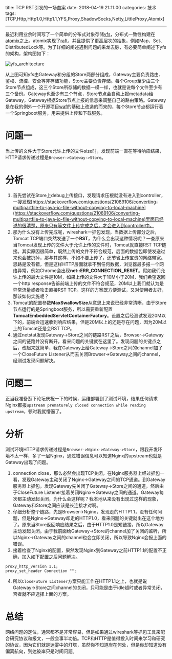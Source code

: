 title: TCP RST引发的一场血案
date: 2018-04-19 21:11:00
categories: 技术
tags: [TCP,Http,Http1.0,Http1.1,YFS,Proxy,ShadowSocks,Netty,LittleProxy,Atomix]

-----

最近利用业余时间写了一个简单的分布式对象存储[yfs](https://github.com/chengdedeng/yfs)，分布式一致性构建在[atomix](https://github.com/atomix/atomix)之上。atomix实现了[raft](https://raft.github.io/)，并且提供了更高层次的抽象，例如Map、Set、DistributedLock等。为了详细的阐述遇到问题的来龙去脉，有必要简单阐述下yfs的架构，架构图如下：

![yfs_architecture](/images/yfs_architecture.jpg)

<!--more-->

从上图可知yfs由Gateway和分组的Store两部分组成，Gateway主要负责路由、鉴权、流控、安全等非存储功能，Store主要负责存储。每个Group至少由三个Store节点组成，这三个Store所存储的数据一模一样，也就是说每个文件至少有三个备份。Gateway也至少有三个节点，Store节点会自动上报metadata给Gateway，Gateway根据Store节点上报的信息来调整自己的路由策略。Gateway是在我的例外一个开源项目[waf](https://github.com/chengdedeng/waf)的基础上改造的而来的，每个Store节点都运行着一个Springboot服务，用来提供上传和下载服务。

# 问题一
当上传的文件大于Store允许上传的文件size时，发现前端一直在等待响应结果，HTTP请求传递过程是`Browser->Gateway->Store`。

# 分析
1. 首先尝试在Store上debug上传接口，发现请求压根就没有进入到controller，一搜发现[https://stackoverflow.com/questions/21089106/converting-multipartfile-to-java-io-file-without-copying-to-local-machine](https://stackoverflow.com/questions/21089106/converting-multipartfile-to-java-io-file-without-copying-to-local-machine)里面已经说的很清楚，原来只有等文件上传完成之后，才会进入到controller中。
2. 那为什么没有上传完成呢，wireshark一抓包发现，当数据上传部分之后，Tomcat TCP端口突然发送了一个**RST**，为什么会出现这种情况呢？一查原来当Tomcat发现上传的文件大于允许上传的文件时，Tomcat就直接RST TCP链接。其实原因很简单，既然上传的文件不符合规范，后面的数据包即使发送过来也会被扔掉，那与其这样，不如不要上传了，还节省上传宝贵的网络带宽。思路是没有错，但是这样HTTP层面就拿不到任何数据，浏览器最多报一个网络异常，例如Chrome会出现**net::ERR_CONNECTION_RESET**。假如我们允许上传的最大文件是10M，如果上传的文件大于10M小于20M，我们希望返回一个http response告诉前端上传的文件不符合规范，20M以上我们就认为是异常流量或者攻击直接RST TCP。这样的方案既方便测试，又对使用者友好，那该如何实施呢？
3. Tomcat的配置参数**MaxSwallowSize**从意思上来说已经非常清晰，由于Store节点运行的是Springboot服务，所以需要重新配置**TomcatEmbeddedServletContainerFactory**。设置之后经测试发现20M以下的，前端会迅速收到响应结果，但是20M以上的还是存在问题，因为20M以上的Tomcat还是会RST TCP。
4. 通过netstat发现Gateway->Store之间的链路RST之后，Browser->Gateway之间的链路并没有断开，看来问题的关键就在这里了。发现问题的关键点之后，改起来就简单，我在Gateway上给Gateway->Store之间的channel加了一个CloseFuture Listener从而去关闭Browser->Gateway之间的channel，经测试发现问题解决。

# 问题二
正当我准备逛下论坛庆祝一下的时候，运维部署到了测试环境，结果任何请求Nginx都报`upstream prematurely closed connection while reading upstream`，顿时我就懵逼了。

# 分析
测试环境HTTP请求传递过程是`Browser->Nginx->Gateway->Store`，跟我开发环境不太一样，多了一层Nginx，通过错误信息可以知道Nginx的upstream也就是Gateway出现了问题。
1. connection close，那么必然会出现TCP关闭，在Nginx服务器上经过抓包一看，发现Gateway主动关闭了Nginx->Gateway之间的TCP通道。到Gateway服务器上抓包，发现Gateway先关闭了Gateway->Store之间的通道，然后由于CloseFuture Listener接着关闭Nginx->Gateway之间的通道。Gateway每次都主动发起关闭，为什么会这样呢？我本地从来没有出现过这样的现象，Gateway和Store之间应该是长连接才对啊。
2. 仔细分析整个链路，先是Browser->Nginx，发现走的HTTP1.1，没有任何问题，但是Nginx->Gateway却走的HTTP1.0，看来问题的关键就出在这个地方了。原来当Store返回响应结果之后，由于HTTP1.0是短链接，所以Gateway主动发起关闭。由于我前面给Gateway->Store的channel加了关闭的监听，所以Nginx->Gateway之间的channel也会立即关闭，所以导致Nginx会报上面的错误。
3. 接着检查了Nginx的配置，果然发现Nginx到Gateway之前HTTP1.1的配置不正确，加入如下配置之后问题解决。
```
proxy_http_version 1.1;
proxy_set_header Connection "";
```
4. 所以`CloseFuture Listener`方案只能工作在HTTP1.1之上，也就是说Gateway->Store之间channel的关闭，只可能是由于idle超时或者异常关闭，否者就不应选择上面的方案。


# 总结
网络问题的定位，通常都不是非常容易，但是如果通过wireshark等抓包工具来配合研究协议和报文，一般会事半功倍。TCP和HTTP是值得投入时间来学习和研究的协议，因为它们就是迷雾中的灯塔，虽然你不知道岸在何处，但是你却知道没有偏离航向，到达彼岸只是时间问题。

